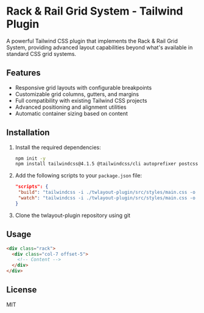# Rack & Rail Grid System - Tailwind Plugin

A powerful Tailwind CSS plugin that implements the Rack & Rail Grid System, providing advanced layout capabilities beyond what's available in standard CSS grid systems.

## Features

- Responsive grid layouts with configurable breakpoints
- Customizable grid columns, gutters, and margins
- Full compatibility with existing Tailwind CSS projects
- Advanced positioning and alignment utilities
- Automatic container sizing based on content

## Installation

1. Install the required dependencies:
 
   ```bash
   npm init -y
   npm install tailwindcss@4.1.5 @tailwindcss/cli autoprefixer postcss @types/node @types/tailwindcss --save-dev
   ```

2. Add the following scripts to your `package.json` file:

   ```json
   "scripts": {
    "build": "tailwindcss -i ./twlayout-plugin/src/styles/main.css -o ./twlayout-plugin/dist/output.css",
    "watch": "tailwindcss -i ./twlayout-plugin/src/styles/main.css -o ./twlayout-plugin/dist/output.css --watch",
   }
   ```

3. Clone the twlayout-plugin repository using git

## Usage

```html
<div class="rack">
  <div class="col-7 offset-5">
    <!-- Content -->
  </div>
</div>
```

## License

MIT